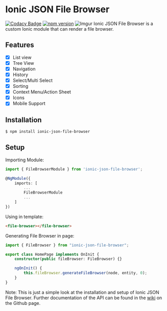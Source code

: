 # Ionic JSON File Browser

[![Codacy Badge](https://api.codacy.com/project/badge/Grade/69ea6eb4cdfe4fe98a8c2d98913faba6)](https://www.codacy.com/app/ryanteo96/ionic-json-file-browser?utm_source=github.com&utm_medium=referral&utm_content=ryanteo96/ionic-json-file-browser&utm_campaign=Badge_Grade) [![npm version](https://badge.fury.io/js/ionic-json-file-browser.svg)](https://badge.fury.io/js/ionic-json-file-browser)
![Imgur](https://i.imgur.com/0mllPjV.png)
Ionic JSON File Browser is a custom Ionic module that can render a file browser.

## Features

-   [x] List view
-   [x] Tree View
-   [x] Navigation
-   [x] History
-   [x] Select/Multi Select
-   [x] Sorting
-   [x] Context Menu/Action Sheet
-   [x] Icons
-   [x] Mobile Support

## Installation

```sh
$ npm install ionic-json-file-browser
```

## Setup

Importing Module:

```typescript
import { FileBrowserModule } from 'ionic-json-file-browser';

@NgModule({
    imports: [
        ...
        FileBrowserModule
        ...
    ]
})
```

Using in template:

```html
<file-browser></file-browser>
```

Generating File Browser in page:

```typescript
import { FileBrowser } from "ionic-json-file-browser";

export class HomePage implements OnInit {
	constructor(public fileBrowser: FileBrowser) {}

	ngOnInit() {
		this.fileBrowser.generateFileBrowser(node, entity, 0);
	}
}
```

Note: This is just a simple look at the installation and setup of Ionic JSON File Browser. Further documentation of the API can be found in the [wiki](https://github.com/ryanteo96/ionic-json-file-browser/wiki) on the Github page.
